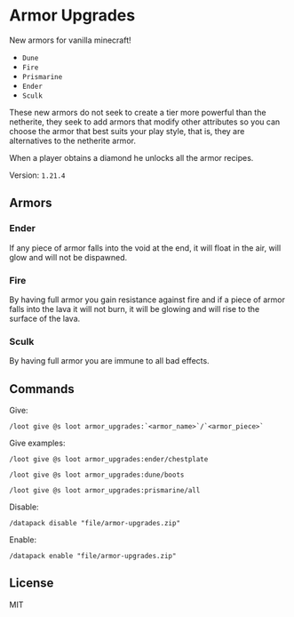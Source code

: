 # Armor Upgrades

New armors for vanilla minecraft!

- `Dune`
- `Fire`
- `Prismarine`
- `Ender`
- `Sculk`

These new armors do not seek to create a tier more powerful than the netherite, they seek to add armors that modify other attributes so you can choose the armor that best suits your play style, that is, they are alternatives to the netherite armor.

When a player obtains a diamond he unlocks all the armor recipes.

Version: `1.21.4`

## Armors

### Ender

If any piece of armor falls into the void at the end, it will float in the air, will glow and will not be dispawned.

### Fire

By having full armor you gain resistance against fire and if a piece of armor falls into the lava it will not burn, it will be glowing and will rise to the surface of the lava.

### Sculk

By having full armor you are immune to all bad effects.

## Commands

Give:

```mcfunction
/loot give @s loot armor_upgrades:`<armor_name>`/`<armor_piece>`
```

Give examples:

```mcfunction
/loot give @s loot armor_upgrades:ender/chestplate

/loot give @s loot armor_upgrades:dune/boots

/loot give @s loot armor_upgrades:prismarine/all
```

Disable:

```mcfunction
/datapack disable "file/armor-upgrades.zip"
```

Enable:

```mcfunction
/datapack enable "file/armor-upgrades.zip"
```

## License

MIT